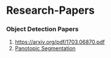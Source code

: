 # Research-Papers
### Object Detection Papers
1. https://arxiv.org/pdf/1703.06870.pdf
2. [Panotopic Segmentation](https://arxiv.org/pdf/1801.00868.pdf])
